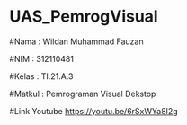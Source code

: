 # UAS_PemrogVisual

#Nama : Wildan Muhammad Fauzan

#NIM : 312110481

#Kelas : TI.21.A.3

#Matkul : Pemrograman Visual Dekstop

#Link Youtube https://youtu.be/6rSxWYa8I2g


